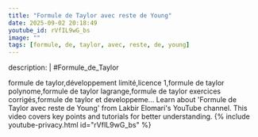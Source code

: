 ```yaml
---
title: "Formule de Taylor avec reste de Young"
date: 2025-09-02 20:18:49 
youtube_id: rVfIL9wG_bs
image: ""
tags: [formule, de, taylor, avec, reste, de, young]
---
```

description: |
  #Formule_de_Taylor
  
  
  
  formule de taylor,développement limité,licence 1,formule de taylor polynome,formule de taylor lagrange,formule de taylor exercices corrigés,formule de taylor et developpeme...
  Learn about 'Formule de Taylor avec reste de Young' from Lakbir Elomari's YouTube channel. This video covers key points and tutorials for better understanding.
{% include youtube-privacy.html id="rVfIL9wG_bs" %}
